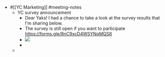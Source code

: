 - #[[YC Marketing]] #meeting-notes
    - YC survey announcement
        - Dear Yaks!
I had a chance to take a look at the survey results that I'm sharing below.
        - The survey is still open if you want to participate  https://forms.gle/8nC9xcD4WSYNqMQS8
        - ![](https://cdn.discordapp.com/attachments/755166775527866500/806588428678463518/SPOILER_unknown.png)
        - 
    - 
